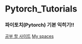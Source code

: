 # Pytorch_Tutorials

### 파이토치(Pytorch) 기본 익히기!!
[공부 할 사이트](https://tutorials.pytorch.kr/index.html)
[My spaces](https://ainize.ai/workspace)
